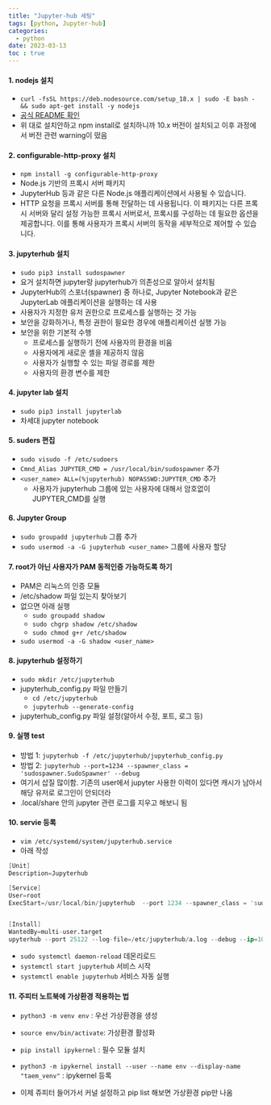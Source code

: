 ```yaml
---
title: "Jupyter-hub 세팅"
tags: [python, Jupyter-hub]
categories:
  - python
date: 2023-03-13
toc : true
---
```



#### 1. nodejs 설치
- `curl -fsSL https://deb.nodesource.com/setup_18.x | sudo -E bash - && sudo apt-get install -y nodejs`
- <a href="https://github.com/nodesource/distributions/blob/master/README.md"> 공식 README 확인 </a>
- 위 대로 설치안하고 npm install로 설치하니까 10.x 버전이 설치되고 이후 과정에서 버전 관련 warning이 떴음

#### 2. configurable-http-proxy 설치
- `npm install -g configurable-http-proxy`
-  Node.js 기반의 프록시 서버 패키지
- JupyterHub 등과 같은 다른 Node.js 애플리케이션에서 사용될 수 있습니다.
- HTTP 요청을 프록시 서버를 통해 전달하는 데 사용됩니다. 이 패키지는 다른 프록시 서버와 달리 설정 가능한 프록시 서버로서, 프록시를 구성하는 데 필요한 옵션을 제공합니다. 이를 통해 사용자가 프록시 서버의 동작을 세부적으로 제어할 수 있습니다.

#### 3. jupyterhub 설치
- `sudo pip3 install sudospawner`
- 요거 설치하면 jupyter랑 jupyterhub가 의존성으로 알아서 설치됨
- JupyterHub의 스포너(spawner) 중 하나로, Jupyter Notebook과 같은 JupyterLab 애플리케이션을 실행하는 데 사용
- 사용자가 지정한 유저 권한으로 프로세스를 실행하는 것 가능
- 보안을 강화하거나, 특정 권한이 필요한 경우에 애플리케이션 실행 가능
- 보안을 위한 기본적 수행
    - 프로세스를 실행하기 전에 사용자의 환경을 비움
    - 사용자에게 새로운 셸을 제공하지 않음
    - 사용자가 실행할 수 있는 파일 경로를 제한
    - 사용자의 환경 변수를 제한

#### 4. jupyter lab 설치
- `sudo pip3 install jupyterlab`
- 차세대 jupyter notebook

#### 5. suders 편집
- `sudo visudo -f /etc/sudoers`
- `Cmnd_Alias JUPYTER_CMD = /usr/local/bin/sudospawner` 추가
- `<user_name> ALL=(%jupyterhub) NOPASSWD:JUPYTER_CMD` 추가
    - 사용자가 jupyterhub 그룹에 있는 사용자에 대해서 암호없이 JUPYTER_CMD를 실행

#### 6. Jupyter Group
- `sudo groupadd jupyterhub` 그룹 추가
- `sudo usermod -a -G jupyterhub <user_name>` 그룹에 사용자 할당


#### 7. root가 아닌 사용자가 PAM 동적인증 가능하도록 하기
- PAM은 리눅스의 인증 모듈
- /etc/shadow 파일 있는지 찾아보기
- 없으면 아래 실행   
    - `sudo groupadd shadow`
    - `sudo chgrp shadow /etc/shadow`
    - `sudo chmod g+r /etc/shadow`
- `sudo usermod -a -G shadow <user_name>`


#### 8. jupyterhub 설정하기
- `sudo mkdir /etc/jupyterhub`
- jupyterhub_config.py 파일 만들기
    - `cd /etc/jupyterhub`
    - `jupyterhub --generate-config`
- jupyterhub_config.py 파일 설정(알아서 수정, 포트, 로그 등)

#### 9. 실행 test
- 방법 1: `jupyterhub -f /etc/jupyterhub/jupyterhub_config.py`
- 방법 2: `jupyterhub --port=1234 --spawner_class = 'sudospawner.SudoSpawner' --debug` 
- 여기서 삽질 많이함. 기존의 user에서 jupyter 사용한 이력이 있다면 캐시가 남아서 해당 유저로 로그인이 안되더라
- .local/share 안의 jupyter 관련 로그를 지우고 해보니 됨

#### 10. servie 등록
- `vim /etc/systemd/system/jupyterhub.service`
- 아래 작성
```s
[Unit]
Description=Jupyterhub

[Service]
User=root
ExecStart=/usr/local/bin/jupyterhub  --port 1234 --spawner_class = 'sudospawner.SudoSpawner'


[Install]
WantedBy=multi-user.target
upyterhub --port 25122 --log-file=/etc/jupyterhub/a.log --debug --ip=10.200.10.122 --spawner-class = 'sudospawner.SudoSpawner'
```  

- `sudo systemctl daemon-reload` 데몬리로드
- `systemctl start jupyterhub` 서비스 시작
- `systemctl enable jupyterhub` 서비스 자동 실행

#### 11. 주피터 노트북에 가상환경 적용하는 법
- `python3 -m venv env` : 우선 가상환경을 생성
- `source env/bin/activate`: 가상환경 활성화
- `pip install ipykernel` : 필수 모듈 설치
- `python3 -m ipykernel install --user --name env --display-name "taem_venv"` : ipykernel 등록

- 이제 쥬피터 들어가서 커널 설정하고 pip list 해보면 가상환경 pip만 나옴
